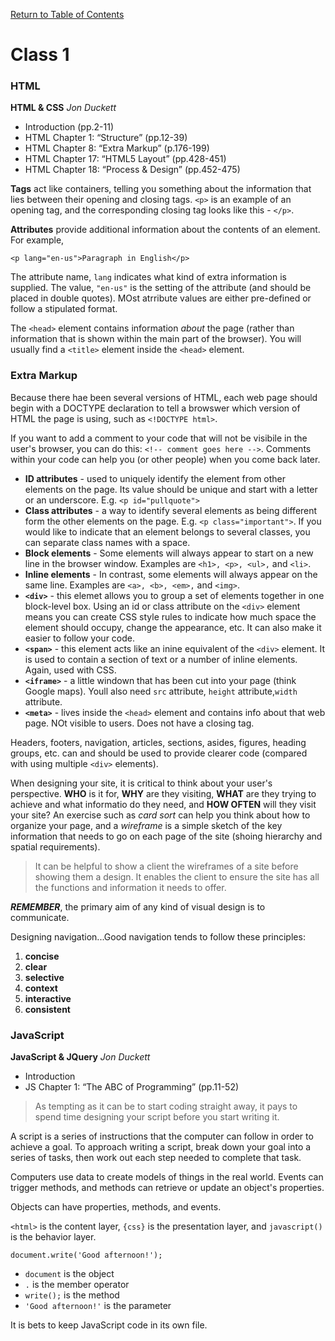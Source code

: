 [Return to Table of Contents](README.md)

# Class 1


### HTML

**HTML & CSS** *Jon Duckett*

- Introduction (pp.2-11)
- HTML Chapter 1: “Structure” (pp.12-39)
- HTML Chapter 8: “Extra Markup” (p.176-199)
- HTML Chapter 17: “HTML5 Layout” (pp.428-451)
- HTML Chapter 18: “Process & Design” (pp.452-475)

**Tags** act like containers, telling you something about the information that lies between their opening and closing tags. `<p>` is an example of an opening tag, and the corresponding closing tag looks like this - `</p>`.

**Attributes** provide additional information about the contents of an element. For example, 

`<p lang="en-us">Paragraph in English</p>`

The attribute name, `lang` indicates what kind of extra information is supplied.  The value, `"en-us"` is the setting of the attribute (and should be placed in double quotes). MOst atrribute values are either pre-defined or follow a stipulated format.

The `<head>` element contains information *about* the page (rather than information that is shown within the main part of the browser). You will usually find a `<title>` element inside the `<head>` element.

### Extra Markup

Because there hae been several versions of HTML, each web page should begin with a DOCTYPE declaration to tell a browswer which version of HTML the page is using, such as `<!DOCTYPE html>`. 

If you want to add a comment to your code that will not be visibile in the user's browser, you can do this: `<!-- comment goes here -->`. Comments within your code can help you (or other people) when you come back later.

* **ID attributes** - used to uniquely identify the element from other elements on the page. Its value should be unique and start with a letter or an underscore. E.g. `<p id="pullquote">`
* **Class attributes** - a way to identify several elements as being different form the other elements on the page. E.g. `<p class="important">`. If you would like to indicate that an element belongs to several classes, you can separate class names with a space.
* **Block elements** - Some elements will always appear to start on a new line in the browser window. Examples are `<h1>, <p>, <ul>,` and `<li>`.
* **Inline elements** - In contrast, some elements will always appear on the same line. Examples are `<a>, <b>, <em>,` and `<img>`.
* **`<div>`** - this elemet allows you to group a set of elements together in one block-level box. Using an id or class attribute on the `<div>` element means you can create CSS style rules to indicate how much space the element should occupy, change the appearance, etc. It can also make it easier to follow your code.
* **`<span>`** - this element acts like an inine equivalent of the `<div>` element. It is used to contain a section of text or a number of inline elements. Again, used with CSS.
* **`<iframe>`** - a little windown that has been cut into your page (think Google maps). Youll also need `src` attribute, `height` attribute,`width` attribute.
* **`<meta>`** - lives inside the `<head>` element and contains info about that web page. NOt visible to users. Does not have a closing tag.

Headers, footers, navigation, articles, sections, asides, figures, heading groups, etc. can and should be used to provide clearer code (compared with using multiple `<div>` elements).

When designing your site, it is critical to think about your user's perspective. **WHO** is it for, **WHY** are they visiting, **WHAT** are they trying to achieve and what informatio do they need, and **HOW OFTEN** will they visit your site? An exercise such as *card sort* can help you think about how to organize your page, and a *wireframe* is a simple sketch of the key information that needs to go on each page of the site (shoing hierarchy and spatial requirements).

> It can be helpful to show a client the wireframes of a site before showing them a design. It enables the client to ensure the site has all the functions and information it needs to offer.

***REMEMBER***, the primary aim of any kind of visual design is to communicate.

Designing navigation...Good navigation tends to follow these principles: 
1. **concise**
2. **clear**
3. **selective**
4. **context**
5. **interactive**
6. **consistent**

### JavaScript

**JavaScript & JQuery** *Jon Duckett*

- Introduction
- JS Chapter 1: “The ABC of Programming” (pp.11-52)

>As tempting as it can be to start coding straight away, it pays to spend time designing your script before you start writing it.

A script is a series of instructions that the computer can follow in order to achieve a goal. To approach writing a script, break down your goal into a series of tasks, then work out each step needed to complete that task.

Computers use data to create models of things in the real world. Events can trigger methods, and methods can retrieve or update an object's properties.

Objects can have properties, methods, and events.

`<html>` is the content layer, `{css}` is the presentation layer, and `javascript()` is the behavior layer.

`document.write('Good afternoon!');`

- `document` is the object
- `.` is the member operator
- `write();` is the method
- `'Good afternoon!'` is the parameter

It is bets to keep JavaScript code in its own file.

